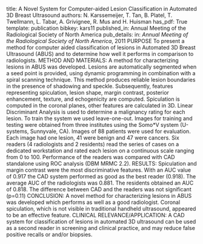 title: A Novel System for Computer-aided Lesion Classification in Automated 3D Breast Ultrasound
authors: N. Karssemeijer, T. Tan, B. Platel, T. Twellmann, L. Tabar, A. Grivignee, R. Mus and H. Huisman
has_pdf: True
template: publication
bibkey: kars11
published_in: Annual Meeting of the Radiological Society of North America
pub_details: in: <i>Annual Meeting of the Radiological Society of North America</i>, 2011
PURPOSE To present a method for computer aided classification of lesions in Automated 3D Breast Ultrasound (ABUS) and to determine how well it performs in comparison to radiologists. METHOD AND MATERIALS: A method for characterizing lesions in ABUS was developed. Lesions are automatically segmented when a seed point is provided, using dynamic programming in combination with a spiral scanning technique. This method produces reliable lesion boundaries in the presence of shadowing and speckle. Subsequently, features representing spiculation, lesion shape, margin contrast, posterior enhancement, texture, and echogenicity are computed. Spiculation is computed in the coronal planes, other features are calculated in 3D. Linear Discriminant Analysis is used to determine a malignancy rating for each lesion. To train the system we used leave-one-out. Images for training and testing were obtained from three institutes using the Somo*V system (U-systems, Sunnyvale, CA). Images of 88 patients were used for evaluation. Each image had one lesion, 41 were benign and 47 were cancers. Six readers (4 radiologists and 2 residents) read the series of cases on a dedicated workstation and rated each lesion on a continuous scale ranging from 0 to 100. Performance of the readers was compared with CAD standalone using ROC analysis (DBM MRMC 2.2). RESULTS: Spiculation and margin contrast were the most discriminative features. With an AUC value of 0.917 the CAD system performed as good as the best reader (0.918). The average AUC of the radiologists was 0.881. The residents obtained an AUC of 0.818. The difference between CAD and the readers was not significant (p=0.11) CONCLUSION: A novel method for characterizing lesions in ABUS was developed which performs as well as a good radiologist. Coronal spiculation, which is not visible in traditional handheld ultrasound, appeared to be an effective feature. CLINICAL RELEVANCE/APPLICATION: A CAD system for classification of lesions in automated 3D ultrasound can be used as a second reader in screening and clinical practice, and may reduce false positive recalls or and/or biopsies.

